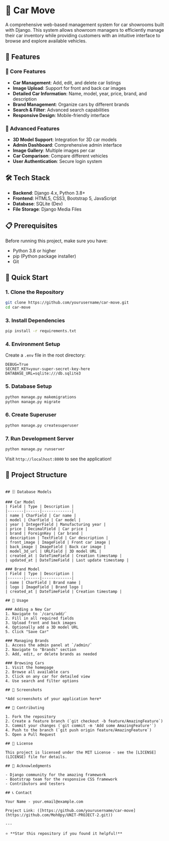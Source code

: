 # 🚗 Car Move

A comprehensive web-based management system for car showrooms built with Django. This system allows showroom managers to efficiently manage their car inventory while providing customers with an intuitive interface to browse and explore available vehicles.

## 🌟 Features

### 🔧 Core Features
- **Car Management**: Add, edit, and delete car listings
- **Image Upload**: Support for front and back car images
- **Detailed Car Information**: Name, model, year, price, brand, and description
- **Brand Management**: Organize cars by different brands
- **Search & Filter**: Advanced search capabilities
- **Responsive Design**: Mobile-friendly interface

### 🚀 Advanced Features
- **3D Model Support**: Integration for 3D car models
- **Admin Dashboard**: Comprehensive admin interface
- **Image Gallery**: Multiple images per car
- **Car Comparison**: Compare different vehicles
- **User Authentication**: Secure login system

## 🛠️ Tech Stack

- **Backend**: Django 4.x, Python 3.8+
- **Frontend**: HTML5, CSS3, Bootstrap 5, JavaScript
- **Database**: SQLite (Dev) 
- **File Storage**: Django Media Files

## 📋 Prerequisites

Before running this project, make sure you have:

- Python 3.8 or higher
- pip (Python package installer)
- Git

## 🚀 Quick Start

### 1. Clone the Repository
```bash
git clone https://github.com/yourusername/car-move.git
cd car-move
```



### 3. Install Dependencies
```bash
pip install -r requirements.txt
```

### 4. Environment Setup
Create a `.env` file in the root directory:
```env
DEBUG=True
SECRET_KEY=your-super-secret-key-here
DATABASE_URL=sqlite:///db.sqlite3
```

### 5. Database Setup
```bash
python manage.py makemigrations
python manage.py migrate
```

### 6. Create Superuser
```bash
python manage.py createsuperuser
```

### 7. Run Development Server
```bash
python manage.py runserver
```

Visit `http://localhost:8000` to see the application!

## 📁 Project Structure

```

## 🗄️ Database Models

### Car Model
| Field | Type | Description |
|-------|------|-------------|
| name | CharField | Car name |
| model | CharField | Car model |
| year | IntegerField | Manufacturing year |
| price | DecimalField | Car price |
| brand | ForeignKey | Car brand |
| description | TextField | Car description |
| front_image | ImageField | Front car image |
| back_image | ImageField | Back car image |
| model_3d_url | URLField | 3D model URL |
| created_at | DateTimeField | Creation timestamp |
| updated_at | DateTimeField | Last update timestamp |

### Brand Model
| Field | Type | Description |
|-------|------|-------------|
| name | CharField | Brand name |
| logo | ImageField | Brand logo |
| created_at | DateTimeField | Creation timestamp |

## 🔧 Usage

### Adding a New Car
1. Navigate to `/cars/add/`
2. Fill in all required fields
3. Upload front and back images
4. Optionally add a 3D model URL
5. Click "Save Car"

### Managing Brands
1. Access the admin panel at `/admin/`
2. Navigate to "Brands" section
3. Add, edit, or delete brands as needed

### Browsing Cars
1. Visit the homepage
2. Browse all available cars
3. Click on any car for detailed view
4. Use search and filter options

## 🎨 Screenshots

*Add screenshots of your application here*

## 🤝 Contributing

1. Fork the repository
2. Create a feature branch (`git checkout -b feature/AmazingFeature`)
3. Commit your changes (`git commit -m 'Add some AmazingFeature'`)
4. Push to the branch (`git push origin feature/AmazingFeature`)
5. Open a Pull Request

## 📝 License

This project is licensed under the MIT License - see the [LICENSE](LICENSE) file for details.

## 🙏 Acknowledgments

- Django community for the amazing framework
- Bootstrap team for the responsive CSS framework
- Contributors and testers

## 📞 Contact

Your Name - your.email@example.com

Project Link: ([https://github.com/yourusername/car-move](https://github.com/Moh0py/UNIT-PROJECT-2.git))

---

⭐ **Star this repository if you found it helpful!**
